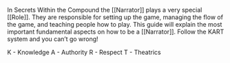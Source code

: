 In Secrets Within the Compound the [[Narrator]] plays a very special [[Role]]. They are responsible for setting up the game, managing the flow of the game, and teaching people how to play.
This guide will explain the most important fundamental aspects on how to be a [[Narrator]]. Follow the KART system and you can’t go wrong!

K - Knowledge
A - Authority
R - Respect
T - Theatrics
